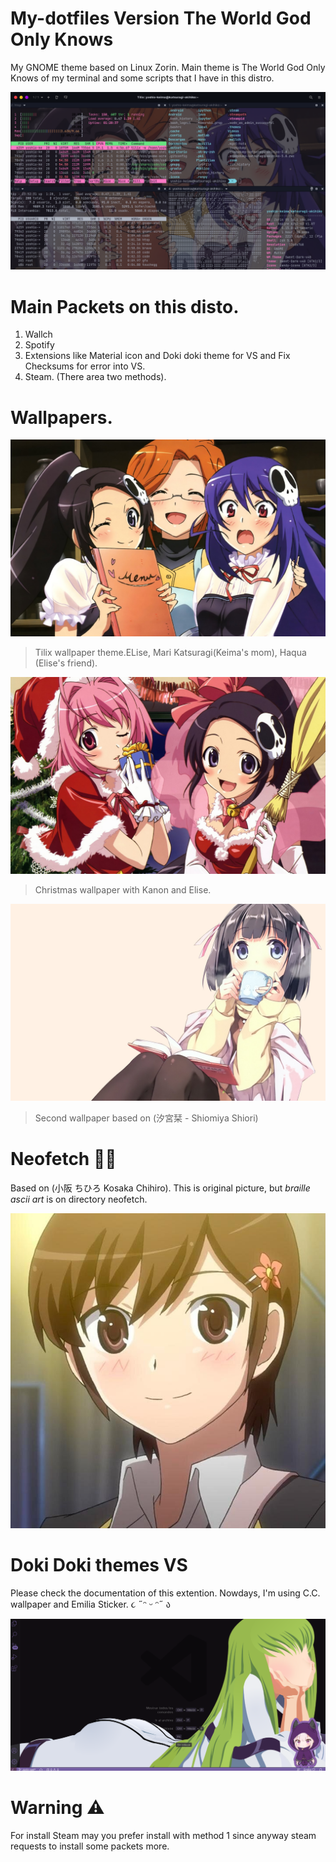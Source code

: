# My-dotfiles Version The World God Only Knows
My GNOME theme based on Linux Zorin. Main theme is The World God Only Knows of my terminal and some scripts that I have in this distro.

![](preview.png)

# Main Packets on this disto.
1. Wallch
2. Spotify
3. Extensions like Material icon and Doki doki theme for VS and Fix Checksums for error into VS.
4. Steam. (There area two methods).

# Wallpapers. 
![](/wallpapers/The_word_God_only_knows_12.jpg)

> Tilix wallpaper theme.ELise, Mari Katsuragi(Keima's mom), Haqua (Elise's friend).

![](/wallpapers/The_word_God_only_knows_13.jpg)
> Christmas wallpaper with Kanon and Elise.

![](/wallpapers/The_word_God_only_knows_21.jpg)

> Second wallpaper based on (汐宮栞 - Shiomiya Shiori)

# Neofetch 🎸🎤

Based on  (小阪 ちひろ Kosaka Chihiro). This is original picture, but *braille ascii art* is on directory neofetch. 

![](/chihiro_kosaka_2.jpg)


# Doki Doki themes VS

Please check the documentation of this extention. Nowdays, I'm using C.C. wallpaper and Emilia Sticker. ૮ ˶ᵔ ᵕ ᵔ˶ ა

![](/doki-theme.png)

# Warning ⚠️

For install Steam may you prefer install with method 1 since anyway steam requests to install some packets more.